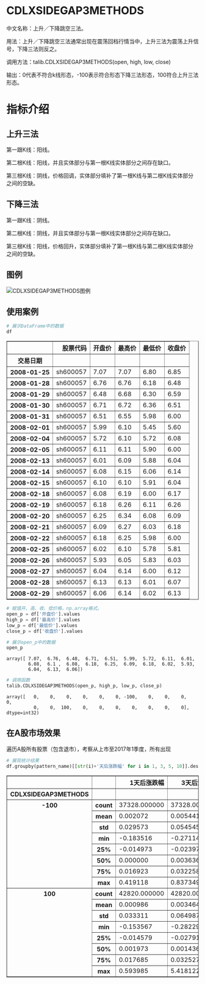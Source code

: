 
# CDLXSIDEGAP3METHODS

中文名称：上升／下降跳空三法。

用法：上升／下降跳空三法通常出现在震荡回档行情当中，上升三法为震荡上升信号，下降三法则反之。

调用方法：talib.CDLXSIDEGAP3METHODS(open, high, low, close)

输出：0代表不符合k线形态，-100表示符合形态下降三法形态，100符合上升三法形态。

# 指标介绍
## 上升三法
第一跟K线：阳线。

第二根K线：阳线，并且实体部分与第一根K线实体部分之间存在缺口。

第三根K线：阴线，价格回调，实体部分填补了第一根K线与第二根K线实体部分之间的空缺。

## 下降三法
第一跟K线：阴线。

第二根K线：阴线，并且实体部分与第一根K线实体部分之间存在缺口。

第三根K线：阳线，价格回升，实体部分填补了第一根K线与第二根K线实体部分之间的空缺。

## 图例

![CDLXSIDEGAP3METHODS图例]('/assets/CDLXSIDEGAP3METHODS图例.png')

## 使用案例


```python
# 展示DataFrame中的数据
df
```




<div>
<style>
    .dataframe thead tr:only-child th {
        text-align: right;
    }
    
    .dataframe thead th {
        text-align: left;
    }
    
    .dataframe tbody tr th {
        vertical-align: top;
    }
</style>
<table border="1" class="dataframe">
  <thead>
    <tr style="text-align: right;">
      <th></th>
      <th>股票代码</th>
      <th>开盘价</th>
      <th>最高价</th>
      <th>最低价</th>
      <th>收盘价</th>
    </tr>
    <tr>
      <th>交易日期</th>
      <th></th>
      <th></th>
      <th></th>
      <th></th>
      <th></th>
    </tr>
  </thead>
  <tbody>
    <tr>
      <th>2008-01-25</th>
      <td>sh600057</td>
      <td>7.07</td>
      <td>7.07</td>
      <td>6.80</td>
      <td>6.85</td>
    </tr>
    <tr>
      <th>2008-01-28</th>
      <td>sh600057</td>
      <td>6.76</td>
      <td>6.76</td>
      <td>6.18</td>
      <td>6.48</td>
    </tr>
    <tr>
      <th>2008-01-29</th>
      <td>sh600057</td>
      <td>6.48</td>
      <td>6.68</td>
      <td>6.30</td>
      <td>6.59</td>
    </tr>
    <tr>
      <th>2008-01-30</th>
      <td>sh600057</td>
      <td>6.71</td>
      <td>6.72</td>
      <td>6.36</td>
      <td>6.51</td>
    </tr>
    <tr>
      <th>2008-01-31</th>
      <td>sh600057</td>
      <td>6.51</td>
      <td>6.55</td>
      <td>5.98</td>
      <td>6.00</td>
    </tr>
    <tr>
      <th>2008-02-01</th>
      <td>sh600057</td>
      <td>5.99</td>
      <td>6.10</td>
      <td>5.45</td>
      <td>5.60</td>
    </tr>
    <tr>
      <th>2008-02-04</th>
      <td>sh600057</td>
      <td>5.72</td>
      <td>6.10</td>
      <td>5.72</td>
      <td>6.08</td>
    </tr>
    <tr>
      <th>2008-02-05</th>
      <td>sh600057</td>
      <td>6.11</td>
      <td>6.11</td>
      <td>5.90</td>
      <td>6.00</td>
    </tr>
    <tr>
      <th>2008-02-13</th>
      <td>sh600057</td>
      <td>6.01</td>
      <td>6.09</td>
      <td>5.88</td>
      <td>6.04</td>
    </tr>
    <tr>
      <th>2008-02-14</th>
      <td>sh600057</td>
      <td>6.08</td>
      <td>6.15</td>
      <td>6.06</td>
      <td>6.14</td>
    </tr>
    <tr>
      <th>2008-02-15</th>
      <td>sh600057</td>
      <td>6.10</td>
      <td>6.10</td>
      <td>5.91</td>
      <td>6.04</td>
    </tr>
    <tr>
      <th>2008-02-18</th>
      <td>sh600057</td>
      <td>6.08</td>
      <td>6.19</td>
      <td>6.00</td>
      <td>6.17</td>
    </tr>
    <tr>
      <th>2008-02-19</th>
      <td>sh600057</td>
      <td>6.18</td>
      <td>6.26</td>
      <td>6.11</td>
      <td>6.26</td>
    </tr>
    <tr>
      <th>2008-02-20</th>
      <td>sh600057</td>
      <td>6.25</td>
      <td>6.34</td>
      <td>6.08</td>
      <td>6.09</td>
    </tr>
    <tr>
      <th>2008-02-21</th>
      <td>sh600057</td>
      <td>6.09</td>
      <td>6.27</td>
      <td>6.03</td>
      <td>6.18</td>
    </tr>
    <tr>
      <th>2008-02-22</th>
      <td>sh600057</td>
      <td>6.18</td>
      <td>6.25</td>
      <td>5.98</td>
      <td>6.00</td>
    </tr>
    <tr>
      <th>2008-02-25</th>
      <td>sh600057</td>
      <td>6.02</td>
      <td>6.10</td>
      <td>5.78</td>
      <td>5.81</td>
    </tr>
    <tr>
      <th>2008-02-26</th>
      <td>sh600057</td>
      <td>5.93</td>
      <td>6.05</td>
      <td>5.83</td>
      <td>6.03</td>
    </tr>
    <tr>
      <th>2008-02-27</th>
      <td>sh600057</td>
      <td>6.04</td>
      <td>6.14</td>
      <td>6.00</td>
      <td>6.12</td>
    </tr>
    <tr>
      <th>2008-02-28</th>
      <td>sh600057</td>
      <td>6.13</td>
      <td>6.13</td>
      <td>6.01</td>
      <td>6.07</td>
    </tr>
    <tr>
      <th>2008-02-29</th>
      <td>sh600057</td>
      <td>6.06</td>
      <td>6.14</td>
      <td>6.02</td>
      <td>6.13</td>
    </tr>
  </tbody>
</table>
</div>




```python
# 赋值开、高、收、低价格，np.array格式。
open_p = df['开盘价'].values
high_p = df['最高价'].values
low_p = df['最低价'].values
close_p = df['收盘价'].values
```


```python
# 展示open_p中的数据
open_p
```




    array([ 7.07,  6.76,  6.48,  6.71,  6.51,  5.99,  5.72,  6.11,  6.01,
            6.08,  6.1 ,  6.08,  6.18,  6.25,  6.09,  6.18,  6.02,  5.93,
            6.04,  6.13,  6.06])




```python
# 调用函数
talib.CDLXSIDEGAP3METHODS(open_p, high_p, low_p, close_p)
```




    array([   0,    0,    0,    0,    0,    0, -100,    0,    0,    0,    0,
              0,    0,  100,    0,    0,    0,    0,    0,    0,    0], dtype=int32)



## 在A股市场效果
遍历A股所有股票（包含退市），考察从上市至2017年1季度，所有出现


```python
# 展现统计结果
df.groupby(pattern_name)[[str(i)+'天后涨跌幅' for i in 1, 3, 5, 10]].describe().stack()
```




<div>
<style>
    .dataframe thead tr:only-child th {
        text-align: right;
    }
    
    .dataframe thead th {
        text-align: left;
    }
    
    .dataframe tbody tr th {
        vertical-align: top;
    }
</style>
<table border="1" class="dataframe">
  <thead>
    <tr style="text-align: right;">
      <th></th>
      <th></th>
      <th>1天后涨跌幅</th>
      <th>3天后涨跌幅</th>
      <th>5天后涨跌幅</th>
      <th>10天后涨跌幅</th>
    </tr>
    <tr>
      <th>CDLXSIDEGAP3METHODS</th>
      <th></th>
      <th></th>
      <th></th>
      <th></th>
      <th></th>
    </tr>
  </thead>
  <tbody>
    <tr>
      <th rowspan="8" valign="top">-100</th>
      <th>count</th>
      <td>37328.000000</td>
      <td>37328.000000</td>
      <td>37328.000000</td>
      <td>37328.000000</td>
    </tr>
    <tr>
      <th>mean</th>
      <td>0.002072</td>
      <td>0.005441</td>
      <td>0.008873</td>
      <td>0.010282</td>
    </tr>
    <tr>
      <th>std</th>
      <td>0.029573</td>
      <td>0.054545</td>
      <td>0.072655</td>
      <td>0.110503</td>
    </tr>
    <tr>
      <th>min</th>
      <td>-0.183516</td>
      <td>-0.271146</td>
      <td>-0.398398</td>
      <td>-0.585919</td>
    </tr>
    <tr>
      <th>25%</th>
      <td>-0.014973</td>
      <td>-0.023974</td>
      <td>-0.030314</td>
      <td>-0.046427</td>
    </tr>
    <tr>
      <th>50%</th>
      <td>0.000000</td>
      <td>0.003636</td>
      <td>0.004348</td>
      <td>0.003610</td>
    </tr>
    <tr>
      <th>75%</th>
      <td>0.016923</td>
      <td>0.032258</td>
      <td>0.042432</td>
      <td>0.059179</td>
    </tr>
    <tr>
      <th>max</th>
      <td>0.419118</td>
      <td>0.837349</td>
      <td>1.066636</td>
      <td>2.931959</td>
    </tr>
    <tr>
      <th rowspan="8" valign="top">100</th>
      <th>count</th>
      <td>42820.000000</td>
      <td>42820.000000</td>
      <td>42820.000000</td>
      <td>42820.000000</td>
    </tr>
    <tr>
      <th>mean</th>
      <td>0.000986</td>
      <td>0.003464</td>
      <td>0.004888</td>
      <td>0.012073</td>
    </tr>
    <tr>
      <th>std</th>
      <td>0.033311</td>
      <td>0.064987</td>
      <td>0.081743</td>
      <td>0.119976</td>
    </tr>
    <tr>
      <th>min</th>
      <td>-0.153567</td>
      <td>-0.282297</td>
      <td>-0.409444</td>
      <td>-0.571172</td>
    </tr>
    <tr>
      <th>25%</th>
      <td>-0.014579</td>
      <td>-0.027917</td>
      <td>-0.036634</td>
      <td>-0.048993</td>
    </tr>
    <tr>
      <th>50%</th>
      <td>0.001973</td>
      <td>0.001436</td>
      <td>0.002220</td>
      <td>0.006442</td>
    </tr>
    <tr>
      <th>75%</th>
      <td>0.017685</td>
      <td>0.032527</td>
      <td>0.042271</td>
      <td>0.064767</td>
    </tr>
    <tr>
      <th>max</th>
      <td>0.593985</td>
      <td>5.418122</td>
      <td>4.940770</td>
      <td>4.284848</td>
    </tr>
  </tbody>
</table>
</div>



